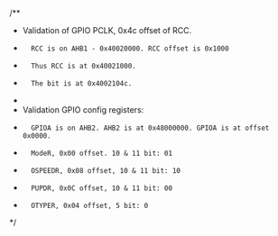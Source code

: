 /**
 *  Validation of GPIO PCLK, 0x4c offset of RCC.
 * 		 RCC is on AHB1 - 0x40020000. RCC offset is 0x1000
 * 		 Thus RCC is at 0x40021000.
 * 		 The bit is at 0x4002104c.
 *
 * Validation GPIO config registers:
 * 		 GPIOA is on AHB2. AHB2 is at 0x48000000. GPIOA is at offset 0x0000.
 * 		 ModeR, 0x00 offset. 10 & 11 bit: 01
 * 		 OSPEEDR, 0x08 offset, 10 & 11 bit: 10
 * 		 PUPDR, 0x0C offset, 10 & 11 bit: 00
 * 		 OTYPER, 0x04 offset, 5 bit: 0
 */